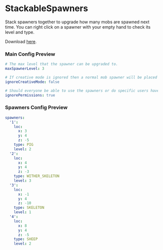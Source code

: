 # StackableSpawners

Stack spawners together to upgrade how many mobs are spawned next time. You can right click on a spawner with your empty hand to check its level and type.

Download [here](https://github.com/valkyrienyanko/StackableSpawners/releases).

### Main Config Preview

```yml
# The max level that the spawner can be upgraded to.
maxSpawnerLevel: 3

# If creative mode is ignored then a normal mob spawner will be placed in creative.
ignoreCreativeMode: false

# Should everyone be able to use the spawners or do specific users have to use the "stackablespawners.use" permission?
ignorePermissions: true
```

### Spawners Config Preview

```yml
spawners:
  '1':
    loc:
      x: 3
      y: 4
      z: -5
    type: PIG
    level: 2
  '2':
    loc:
      x: 4
      y: 4
      z: -3
    type: WITHER_SKELETON
    level: 3
  '3':
    loc:
      x: -1
      y: 4
      z: -10
    type: SKELETON
    level: 1
  '4':
    loc:
      x: 8
      y: 4
      z: -5
    type: SHEEP
    level: 2
```
